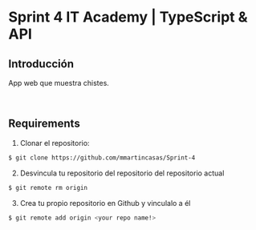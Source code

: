 # Sprint 4 IT Academy | TypeScript & API

## Introducción

App web que muestra chistes.

<br>

## Requirements


1. Clonar el repositorio:
```bash
$ git clone https://github.com/mmartincasas/Sprint-4
```

2. Desvincula tu repositorio del repositorio del repositorio actual
```bash
$ git remote rm origin
```

3. Crea tu propio repositorio en Github y vinculalo a él
```bash
$ git remote add origin <your repo name!>
